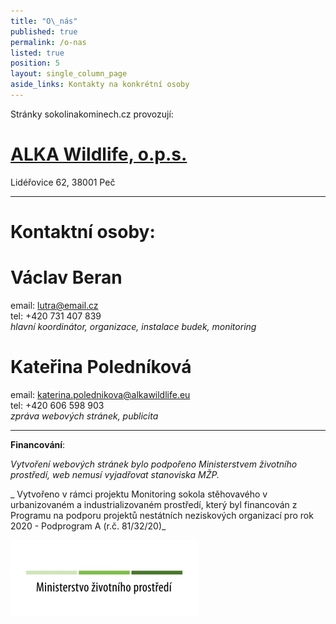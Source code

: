 ```yaml
---
title: "O\_nás"
published: true
permalink: /o-nas
listed: true
position: 5
layout: single_column_page
aside_links: Kontakty na konkrétní osoby
---
```

Stránky sokolinakominech.cz provozují:

# [ALKA Wildlife, o.p.s.](https://www.alkawildlife.eu)

Lidéřovice 62, 38001 Peč

- - -

# Kontaktní osoby:

# Václav Beran

email: lutra@email.cz\
tel: +420 731 407 839\
_hlavní koordinátor, organizace, instalace budek, monitoring_

# Kateřina Poledníková

email: katerina.polednikova@alkawildlife.eu\
tel: +420 606 598 903\
_zpráva webových stránek, publicita_

****

**Financování**: 

_Vytvoření webových stránek bylo podpořeno Ministerstvem životního prostředí, web nemusí vyjadřovat stanoviska MŽP._

_
Vytvořeno v rámci projektu Monitoring sokola stěhovavého v urbanizovaném a industrializovaném prostředí, který byl financován z Programu na podporu projektů nestátních neziskových organizací pro rok 2020 - Podprogram A (r.č. 81/32/20)_

![](/media/logo-mzp_300.jpg)
